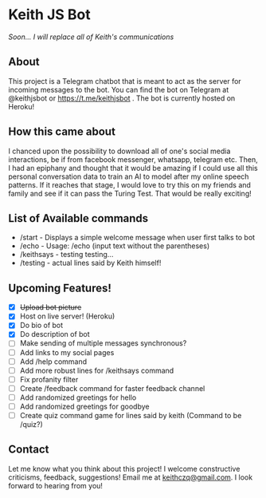 # Keith JS Bot
*Soon... I will replace all of Keith's communications*

## About
This project is a Telegram chatbot that is meant to act as the server for incoming messages to the bot. You can find the bot on Telegram at @keithjsbot or https://t.me/keithjsbot . The bot is currently hosted on Heroku!

## How this came about
I chanced upon the possibility to download all of one's social media interactions, be if from facebook messenger, whatsapp, telegram etc. Then, I had an epiphany and thought that it would be amazing if I could use all this personal conversation data to train an AI to model after my online speech patterns. If it reaches that stage, I would love to try this on my friends and family and see if it can pass the Turing Test. That would be really exciting!

## List of Available commands
* /start - Displays a simple welcome message when user first talks to bot
* /echo - Usage: /echo (input text without the parentheses)
* /keithsays - testing testing...
* /testing - actual lines said by Keith himself!

## Upcoming Features!
- [x] ~~Upload bot picture~~
- [x] Host on live server! (Heroku)
- [x] Do bio of bot
- [x] Do description of bot
- [ ] Make sending of multiple messages synchronous?
- [ ] Add links to my social pages
- [ ] Add /help command
- [ ] Add more robust lines for /keithsays command
- [ ] Fix profanity filter
- [ ] Create /feedback command for faster feedback channel
- [ ] Add randomized greetings for hello
- [ ] Add randomized greetings for goodbye
- [ ] Create quiz command game for lines said by keith (Command to be /quiz?)

## Contact
Let me know what you think about this project! I welcome constructive criticisms, feedback, suggestions! Email me at keithczq@gmail.com. I look forward to hearing from you!
